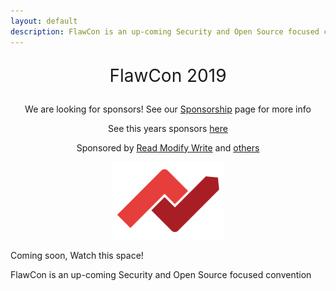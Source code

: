 ```yaml
---
layout: default
description: FlawCon is an up-coming Security and Open Source focused convention. Watch this space!
---
```


<center>
    <p style="font-size: 2em;">FlawCon 2019</p>
</center>

<center>
    <p>We are looking for sponsors! See our <a href="/sponsor">Sponsorship</a> page for more info</p>
    <p>See this years sponsors <a href="/sponsors">here</a></p>
    <p>Sponsored by <a href="https://www.readmodwrite.com">Read Modify Write</a> and <a href="/sponsors">others</a></p>
    <a href="https://www.readmodwrite.com">
    <img src="/assets/img/rmw-logo.png" alt="Read Modify Write" style="all:unset; margin-left:0 !important; width:180px !important; height:124px !important" />
    </a>
</center>

Coming soon, Watch this space!

FlawCon is an up-coming Security and Open Source focused convention
